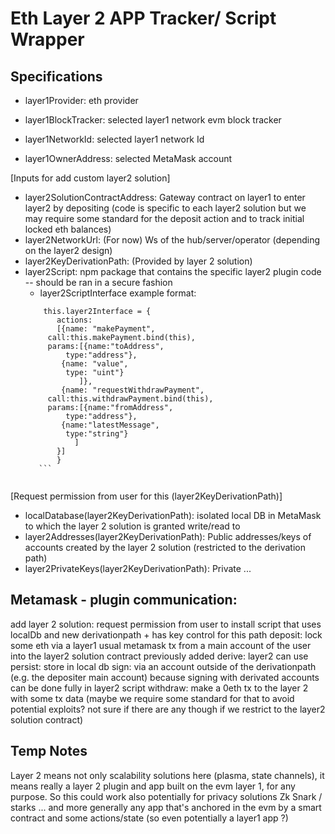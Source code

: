 # Eth Layer 2 APP Tracker/ Script Wrapper

## Specifications

- layer1Provider: eth provider
- layer1BlockTracker: selected layer1 network evm block tracker
- layer1NetworkId: selected layer1 network Id
 
- layer1OwnerAddress: selected MetaMask account

[Inputs for add custom layer2 solution]
- layer2SolutionContractAddress: Gateway contract on layer1 to enter layer2 by depositing (code is specific to each layer2 solution but we may require some standard for the deposit action and to track initial locked eth balances)
- layer2NetworkUrl: (For now) Ws of the hub/server/operator (depending on the layer2 design) 
- layer2KeyDerivationPath: (Provided by layer 2 solution)
- layer2Script: npm package that contains the specific layer2 plugin code -- should be ran in a secure fashion
	- layer2ScriptInterface
	example format:
	```
	    this.layer2Interface = {
	       actions:
	       [{name: "makePayment",
		 call:this.makePayment.bind(this),
		 params:[{name:"toAddress",
		 	 type:"address"},
		 	{name: "value",
		 	 type: "uint"}
		        ]},
	        {name: "requestWithdrawPayment",
		 call:this.withdrawPayment.bind(this),
		 params:[{name:"fromAddress",
			 type:"address"},
			{name:"latestMessage",
			 type:"string"}
		       ]
	       }]
	       }
       ```


 [Request permission from user for this (layer2KeyDerivationPath)]
- localDatabase(layer2KeyDerivationPath): isolated local DB in MetaMask to which the layer 2 solution is granted write/read to
- layer2Addresses(layer2KeyDerivationPath): Public addresses/keys of accounts created by the layer 2 solution (restricted to the derivation path)
- layer2PrivateKeys(layer2KeyDerivationPath): Private ...

## Metamask - plugin communication:
add layer 2 solution: request permission from user to install script that uses localDb and new derivationpath + has key control for this path
deposit: lock some eth via a layer1 usual metamask tx from a main account of the user into the layer2 solution contract previously added
derive: layer2 can use
persist: store in local db
sign: via an account outside of the derivationpath (e.g. the depositer main account) because signing with derivated accounts can be done fully in layer2 script
withdraw: make a 0eth tx to the layer 2 with some tx data (maybe we require some standard for that to avoid potential exploits? not sure if there are any though if we restrict to the layer2 solution contract)

## Temp Notes
Layer 2 means not only scalability solutions here (plasma, state channels), it means really a layer 2 plugin and app built on the evm layer 1, for any purpose. So this could work also potentially for privacy solutions Zk Snark / starks ... and more generally any app that's anchored in the evm by a smart contract and some actions/state (so even potentially a layer1 app ?)